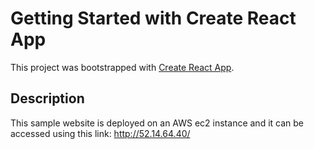 # Getting Started with Create React App

This project was bootstrapped with [Create React App](https://github.com/facebook/create-react-app).

## Description

This sample website is deployed on an AWS ec2 instance and it can be accessed using this link: http://52.14.64.40/
